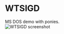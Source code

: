 # WTSIGD
MS DOS demo with ponies.<br />
![WTSIGD screenshot](abaduaber.github.com/WTSIGD/screen.png)

